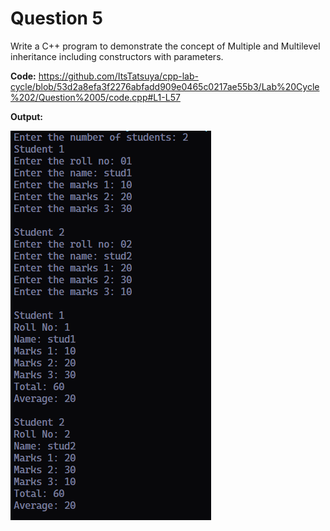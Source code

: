 Question 5
==========

Write a C++ program to demonstrate the concept of Multiple and Multilevel
inheritance including constructors with parameters.

**Code:**
https://github.com/ItsTatsuya/cpp-lab-cycle/blob/53d2a8efa3f2276abfadd909e0465c0217ae55b3/Lab%20Cycle%202/Question%2005/code.cpp#L1-L57

**Output:**


![image](/Lab%20Cycle%202/Question%2005/output2.PNG)
